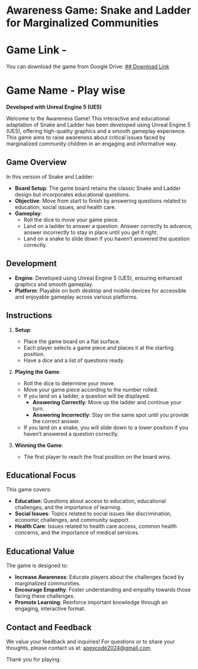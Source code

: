 # Awareness Game: Snake and Ladder for Marginalized Communities

# Game Link -
You can download the game from Google Drive: [## Download Link](https://drive.google.com/your-shareable-link)

# Game Name - Play wise

**Developed with Unreal Engine 5 (UE5)**

Welcome to the Awareness Game! This interactive and educational adaptation of Snake and Ladder has been developed using Unreal Engine 5 (UE5), offering high-quality graphics and a smooth gameplay experience. This game aims to raise awareness about critical issues faced by marginalized community children in an engaging and informative way.

## Game Overview

In this version of Snake and Ladder:

- **Board Setup**: The game board retains the classic Snake and Ladder design but incorporates educational questions.
- **Objective**: Move from start to finish by answering questions related to education, social issues, and health care.
- **Gameplay**:
  - Roll the dice to move your game piece.
  - Land on a ladder to answer a question. Answer correctly to advance; answer incorrectly to stay in place until you get it right.
  - Land on a snake to slide down if you haven’t answered the question correctly.

## Development

- **Engine**: Developed using Unreal Engine 5 (UE5), ensuring enhanced graphics and smooth gameplay.
- **Platform**: Playable on both desktop and mobile devices for accessible and enjoyable gameplay across various platforms.

## Instructions

1. **Setup**:
   - Place the game board on a flat surface.
   - Each player selects a game piece and places it at the starting position.
   - Have a dice and a list of questions ready.

2. **Playing the Game**:
   - Roll the dice to determine your move.
   - Move your game piece according to the number rolled.
   - If you land on a ladder, a question will be displayed.
     - **Answering Correctly**: Move up the ladder and continue your turn.
     - **Answering Incorrectly**: Stay on the same spot until you provide the correct answer.
   - If you land on a snake, you will slide down to a lower position if you haven’t answered a question correctly.

3. **Winning the Game**:
   - The first player to reach the final position on the board wins.

## Educational Focus

This game covers:

- **Education**: Questions about access to education, educational challenges, and the importance of learning.
- **Social Issues**: Topics related to social issues like discrimination, economic challenges, and community support.
- **Health Care**: Issues related to health care access, common health concerns, and the importance of medical services.

## Educational Value

The game is designed to:

- **Increase Awareness**: Educate players about the challenges faced by marginalized communities.
- **Encourage Empathy**: Foster understanding and empathy towards those facing these challenges.
- **Promote Learning**: Reinforce important knowledge through an engaging, interactive format.

## Contact and Feedback

We value your feedback and inquiries! For questions or to share your thoughts, please contact us at: [apexcode2024@gmail.com](mailto:apexcode2024@gmail.com).

Thank you for playing.

